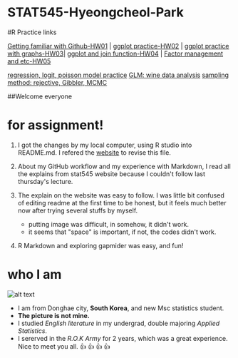 # STAT545-Hyeongcheol-Park

#R Practice links

[Getting familiar with Github-HW01](https://github.com/aiod01/STAT545-hw01-Hyeongcheol-Park) | 
[ggplot practice-HW02](https://github.com/aiod01/STAT545-hw-Hyeongcheol-Park/blob/master/Hw02/Exploring_Gapminder_for_HW2.md) |
[ggplot practice with graphs-HW03](https://github.com/aiod01/STAT545-hw-Hyeongcheol-Park/blob/master/hw03/hw03-hyeongcheol-park.md)|
[ggplot and join function-HW04](https://github.com/aiod01/STAT545-hw-Hyeongcheol-Park/blob/master/Hw04/hw04.md) |
[Factor management and etc-HW05](https://github.com/aiod01/STAT545-hw-Hyeongcheol-Park/tree/master/Hw05)

[regression, logit, poisson model practice](https://github.com/aiod01/STAT545-hw-Hyeongcheol-Park/blob/master/Generalized%20Linear%20Model/GLM_A2.pdf)
[GLM: wine data analysis](https://github.com/aiod01/STAT545-hw-Hyeongcheol-Park/blob/master/Generalized%20Linear%20Model/Wine_Tastes_Analyzing_by_GLM_Methods.pdf)
[sampling method: rejective, Gibbler, MCMC](https://github.com/aiod01/STAT545-hw-Hyeongcheol-Park/blob/master/Statistical%20Inference/560_A8.pdf)

##Welcome everyone

# for assignment!

1. I got the changes by my local computer, using R studio into README.md. I refered the [website](https://raw.githubusercontent.com/STAT545-UBC/STAT545-UBC.github.io/master/hw01_sample_readme.md) to revise this file.
 
2. About my GitHub workflow and my experience with Markdown, I read all the explains from stat545 website because I couldn't follow last thursday's lecture. 

3. The explain on the website was easy to follow. I was little bit confused of editing readme at the first time to be honest, but it feels much better now after trying several stuffs by myself.

    - putting image was difficult, in somehow, it didn't work.
    - it seems that "space" is important, if not, the codes didn't work.

4. R Markdown and exploring gapmider was easy, and fun!



# who I am

![alt text](https://pbs.twimg.com/media/DCWipygV0AA6dzi.jpg)

- I am from Donghae city, **South Korea**, and new Msc statistics student. 
- **The picture is not mine.**
- I studied *English literature* in my undergrad, double majoring *Applied Statistics*. 
- I sererved in the *R.O.K Army* for 2 years, which was a great experience. 
Nice to meet you all.
:thumbsup: 
:thumbsup: 
:thumbsup: 
:thumbsup: 
 

  







